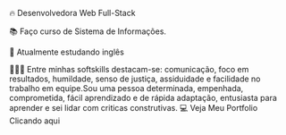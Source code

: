 🔥 Desenvolvedora Web Full-Stack 

 📚 Faço curso de Sistema de Informações.

 🧠 Atualmente estudando inglês 
  
 👩🏾‍🎓 Entre minhas softskills destacam-se: comunicação, foco em resultados, humildade, senso de justiça, assiduidade e facilidade no trabalho em equipe.Sou uma pessoa determinada, empenhada, comprometida, fácil aprendizado e de rápida adaptação, entusiasta para aprender e sei lidar com criticas construtivas.
💻 Veja Meu Portfolio Clicando aqui

